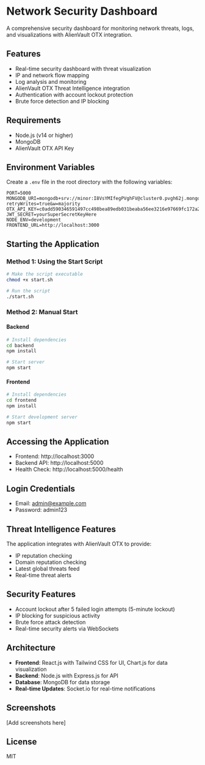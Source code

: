 # Network Security Dashboard

A comprehensive security dashboard for monitoring network threats, logs, and visualizations with AlienVault OTX integration.

## Features

- Real-time security dashboard with threat visualization
- IP and network flow mapping
- Log analysis and monitoring
- AlienVault OTX Threat Intelligence integration
- Authentication with account lockout protection
- Brute force detection and IP blocking

## Requirements

- Node.js (v14 or higher)
- MongoDB
- AlienVault OTX API Key

## Environment Variables

Create a `.env` file in the root directory with the following variables:

```
PORT=5000
MONGODB_URI=mongodb+srv://minor:I8VsYMIfegPVghFV@cluster0.pvgh62j.mongodb.net/minor_project?retryWrites=true&w=majority
OTX_API_KEY=c0add590346591497cc498bea89edb031beaba56ee3216e97669fc172a220df8
JWT_SECRET=yourSuperSecretKeyHere
NODE_ENV=development
FRONTEND_URL=http://localhost:3000
```

## Starting the Application

### Method 1: Using the Start Script

```bash
# Make the script executable
chmod +x start.sh

# Run the script
./start.sh
```

### Method 2: Manual Start

#### Backend

```bash
# Install dependencies
cd backend
npm install

# Start server
npm start
```

#### Frontend

```bash
# Install dependencies
cd frontend
npm install

# Start development server
npm start
```

## Accessing the Application

- Frontend: http://localhost:3000
- Backend API: http://localhost:5000
- Health Check: http://localhost:5000/health

## Login Credentials

- Email: admin@example.com
- Password: admin123

## Threat Intelligence Features

The application integrates with AlienVault OTX to provide:

- IP reputation checking
- Domain reputation checking
- Latest global threats feed
- Real-time threat alerts

## Security Features

- Account lockout after 5 failed login attempts (5-minute lockout)
- IP blocking for suspicious activity
- Brute force attack detection
- Real-time security alerts via WebSockets

## Architecture

- **Frontend**: React.js with Tailwind CSS for UI, Chart.js for data visualization
- **Backend**: Node.js with Express.js for API
- **Database**: MongoDB for data storage
- **Real-time Updates**: Socket.io for real-time notifications

## Screenshots

[Add screenshots here]

## License

MIT 